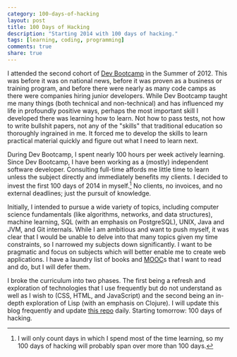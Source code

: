 ```yaml
---
category: 100-days-of-hacking
layout: post
title: 100 Days of Hacking
description: "Starting 2014 with 100 days of hacking."
tags: [learning, coding, programming]
comments: true
share: true
---
```


I attended the second cohort of [Dev Bootcamp](http://devbootcamp.com/) in the Summer of 2012.  This was before it was on national news, before it was proven as a business or training program, and before there were nearly as many code camps as there were companies hiring junior developers.  While Dev Bootcamp taught me many things (both technical and non-technical) and has influenced my life in profoundly positive ways, perhaps the most important skill I developed there was learning how to learn.  Not how to pass tests, not how to write bullshit papers, not any of the "skills" that traditional education so thoroughly ingrained in me.  It forced me to develop the skills to learn practical material quickly and figure out what I need to learn next.

During Dev Bootcamp, I spent nearly 100 hours per week actively learning.  Since Dev Bootcamp, I have been working as a (mostly) independent software developer.  Consulting full-time affords me little time to learn unless the subject directly and immediately benefits my clients.  I decided to invest the first 100 days of 2014 in myself.[^100-full-days]  No clients, no invoices, and no external deadlines; just the pursuit of knowledge.

Initially, I intended to pursue a wide variety of topics, including computer science fundamentals (like algorithms, networks, and data structures), machine learning, SQL (with an emphasis on PostgreSQL), UNIX, Java and JVM, and Git internals.  While I am ambitious and want to push myself, it was clear that I would be unable to delve into that many topics given my time constraints, so I narrowed my subjects down significantly.  I want to be pragmatic and focus on subjects which will better enable me to create web applications.  I have a laundry list of books and [MOOC](http://wikipedia.org/wiki/Massive_open_online_course)s that I want to read and do, but I will defer them.

I broke the curriculum into two phases.  The first being a refresh and exploration of technologies that I use frequently but do not understand as well as I wish to (CSS, HTML, and JavaScript) and the second being an in-depth exploration of Lisp (with an emphasis on Clojure).  I will update this blog frequently and update [this repo](https://github.com/DomKM/100-days-of-hacking) daily.  Starting tomorrow: 100 days of hacking.

[^100-full-days]: I will only count days in which I spend most of the time learning, so my 100 days of hacking will probably span over more than 100 days.
